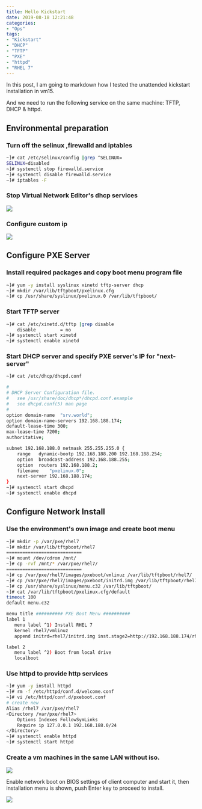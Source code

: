 ```yaml
---
title: Hello Kickstart
date: 2019-08-18 12:21:48
categories:
- "Ops"
tags:
- "Kickstart"
- "DHCP"
- "TFTP"
- "PXE"
- "httpd"
- "RHEL 7"
---
```


In this post, I am going to markdown how I tested the unattended kickstart installation in vm15.

And we need to run the following service on the same machine: TFTP, DHCP & httpd.

## Environmental preparation

### Turn off the selinux ,firewalld and iptables

``` bash
~]# cat /etc/selinux/config |grep ^SELINUX=
SELINUX=disabled
~]# systemctl stop firewalld.service
~]# systemctl disable firewalld.service
~]# iptables -F
```

### Stop Virtual Network Editor's dhcp services

![](https://i.loli.net/2019/08/18/eKsX6nHdEc7bMB8.png)

### Configure custom ip

![](https://i.loli.net/2019/08/18/AkWE7qphu9iFcSI.png)

## Configure PXE Server

### Install required packages and copy boot menu program file

```bash
~]# yum -y install syslinux xinetd tftp-server dhcp
~]# mkdir /var/lib/tftpboot/pxelinux.cfg 
~]# cp /usr/share/syslinux/pxelinux.0 /var/lib/tftpboot/ 
```

### Start TFTP server

``` bash
~]# cat /etc/xinetd.d/tftp |grep disable
	disable			= no
~]# systemctl start xinetd 
~]# systemctl enable xinetd
```

### Start DHCP server and specify PXE server's IP for "next-server"

```bash
~]# cat /etc/dhcp/dhcpd.conf 

#
# DHCP Server Configuration file.
#   see /usr/share/doc/dhcp*/dhcpd.conf.example
#   see dhcpd.conf(5) man page
#
option domain-name  "srv.world";
option domain-name-servers 192.168.188.174;
default-lease-time 300;
max-lease-time 7200;
authoritative;

subnet 192.168.188.0 netmask 255.255.255.0 {
    range	dynamic-bootp 192.168.188.200 192.168.188.254;
    option	broadcast-address 192.168.188.255;
    option	routers 192.168.188.2;
    filename	"pxelinux.0";
    next-server	192.168.188.174;
}
~]# systemctl start dhcpd 
~]# systemctl enable dhcpd 
```

## Configure Network Install 

### Use the environment's own image and create boot menu

``` bash
~]# mkdir -p /var/pxe/rhel7 
~]# mkdir /var/lib/tftpboot/rhel7
============================
~]# mount /dev/cdrom /mnt/
~]# cp -rvf /mnt/* /var/pxe/rhel7/
============================
~]# cp /var/pxe/rhel7/images/pxeboot/vmlinuz /var/lib/tftpboot/rhel7/
~]# cp /var/pxe/rhel7/images/pxeboot/initrd.img /var/lib/tftpboot/rhel7/
~]# cp /usr/share/syslinux/menu.c32 /var/lib/tftpboot/
~]# cat /var/lib/tftpboot/pxelinux.cfg/default
timeout 100
default menu.c32

menu title ########## PXE Boot Menu ##########
label 1
   menu label ^1) Install RHEL 7
   kernel rhel7/vmlinuz
   append initrd=rhel7/initrd.img inst.stage2=http://192.168.188.174/rhel7 inst.ks=http://192.168.188.174/ks/rhel-ks.cfg quiet

label 2
   menu label ^2) Boot from local drive
   localboot
```

### Use httpd to provide http services

``` bash
~]# yum -y install httpd
~]# rm -f /etc/httpd/conf.d/welcome.conf
~]# vi /etc/httpd/conf.d/pxeboot.conf
# create new
Alias /rhel7 /var/pxe/rhel7
<Directory /var/pxe/rhel7>
    Options Indexes FollowSymLinks
    Require ip 127.0.0.1 192.168.188.0/24
</Directory>
~]# systemctl enable httpd 
~]# systemctl start httpd 
```

### Create a  vm machines in the same LAN without iso.

![](https://i.loli.net/2019/08/18/bkgTQwx8hzvJp7f.png)

Enable network boot on BIOS settings of client computer and start it, then installation menu is shown, push Enter key to proceed to install.

![](https://i.loli.net/2019/08/18/3a6yE5s4xNDMZCX.png)

